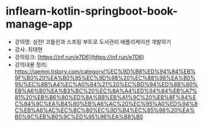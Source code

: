 # inflearn-kotlin-springboot-book-manage-app

- 강의명: 실전! 코틀린과 스프링 부트로 도서관리 애플리케이션 개발하기
- 강사: 최태현
- 강의링크: [https://inf.run/e7D6](https://inf.run/e7D6)
- 강의내용 정리: https://jaemni.tistory.com/category/%EC%9D%B8%ED%94%84%EB%9F%B0%20%EA%B0%95%EC%9D%98%20%EC%88%98%EA%B0%95/%EC%8B%A4%EC%A0%84%21%20%EC%BD%94%ED%8B%80%EB%A6%B0%EA%B3%BC%20%EC%8A%A4%ED%94%84%EB%A7%81%20%EB%B6%80%ED%8A%B8%EB%A1%9C%20%EB%8F%84%EC%84%9C%EA%B4%80%EB%A6%AC%20%EC%95%A0%ED%94%8C%EB%A6%AC%EC%BC%80%EC%9D%B4%EC%85%98%20%EA%B0%9C%EB%B0%9C%ED%95%98%EA%B8%B0
